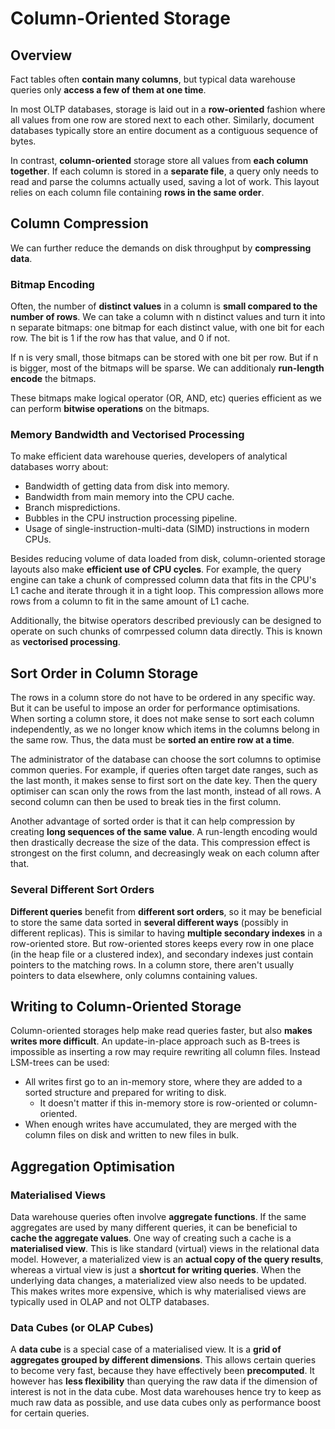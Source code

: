 # Column-Oriented Storage
## Overview
Fact tables often **contain many columns**, but typical data warehouse queries only **access a few of them at one time**.

In most OLTP databases, storage is laid out in a **row-oriented** fashion where all values from one row are stored next to each other. Similarly, document databases typically store an entire document as a contiguous sequence of bytes.

In contrast, **column-oriented** storage store all values from **each column together**. If each column is stored in a **separate file**, a query only needs to read and parse the columns actually used, saving a lot of work. This layout relies on each column file containing **rows in the same order**.

## Column Compression
We can further reduce the demands on disk throughput by **compressing data**.

### Bitmap Encoding
Often, the number of **distinct values** in a column is **small compared to the number of rows**. We can take a column with n distinct values and turn it into n separate bitmaps: one bitmap for each distinct value, with one bit for each row. The bit is 1 if the row has that value, and 0 if not.

If n is very small, those bitmaps can be stored with one bit per row. But if n is bigger, most of the bitmaps will be sparse. We can additionaly **run-length encode** the bitmaps.

These bitmaps make logical operator (OR, AND, etc) queries efficient as we can perform **bitwise operations** on the bitmaps.

### Memory Bandwidth and Vectorised Processing
To make efficient data warehouse queries, developers of analytical databases worry about:
- Bandwidth of getting data from disk into memory.
- Bandwidth from main memory into the CPU cache.
- Branch mispredictions.
- Bubbles in the CPU instruction processing pipeline.
- Usage of single-instruction-multi-data (SIMD) instructions in modern CPUs.

Besides reducing volume of data loaded from disk, column-oriented storage layouts also make **efficient use of CPU cycles**. For example, the query engine can take a chunk of compressed column data that fits in the CPU's L1 cache and iterate through it in a tight loop. This compression allows more rows from a column to fit in the same amount of L1 cache. 

Additionally, the bitwise operators described previously can be designed to operate on such chunks of comrpessed column data directly. This is known as **vectorised processing**.

## Sort Order in Column Storage
The rows in a column store do not have to be ordered in any specific way. But it can be useful to impose an order for performance optimisations. When sorting a column store, it does not make sense to sort each column independently, as we no longer know which items in the columns belong in the same row. Thus, the data must be **sorted an entire row at a time**.

The administrator of the database can choose the sort columns to optimise common queries. For example, if queries often target date ranges, such as the last month, it makes sense to first sort on the date key. Then the query optimiser can scan only the rows from the last month, instead of all rows. A second column can then be used to break ties in the first column.

Another advantage of sorted order is that it can help compression by creating **long sequences of the same value**. A run-length encoding would then drastically decrease the size of the data. This compression effect is strongest on the first column, and decreasingly weak on each column after that.

### Several Different Sort Orders
**Different queries** benefit from **different sort orders**, so it may be beneficial to store the same data sorted in **several different ways** (possibly in different replicas). This is similar to having **multiple secondary indexes** in a row-oriented store. But row-oriented stores keeps every row in one place (in the heap file or a clustered index), and secondary indexes just contain pointers to the matching rows. In a column store, there aren't usually pointers to data elsewhere, only columns containing values.

## Writing to Column-Oriented Storage
Column-oriented storages help make read queries faster, but also **makes writes more difficult**. An update-in-place approach such as B-trees is impossible as inserting a row may require rewriting all column files. Instead LSM-trees can be used:
- All writes first go to an in-memory store, where they are added to a sorted structure and prepared for writing to disk.
    - It doesn't matter if this in-memory store is row-oriented or column-oriented.
- When enough writes have accumulated, they are merged with the column files on disk and written to new files in bulk.

## Aggregation Optimisation
### Materialised Views
Data warehouse queries often involve **aggregate functions**. If the same aggregates are used by many different queries, it can be beneficial to **cache the aggregate values**. One way of creating such a cache is a **materialised view**. This is like standard (virtual) views in the relational data model. However, a materialized view is an **actual copy of the query results**, whereas a virtual view is just a **shortcut for writing queries**. When the underlying data changes, a materialized view also needs to be updated. This makes writes more expensive, which is why materialised views are typically used in OLAP and not OLTP databases.

### Data Cubes (or OLAP Cubes)
A **data cube** is a special case of a materialised view. It is a **grid of aggregates grouped by different dimensions**. This allows certain queries to become very fast, because they have effectively been **precomputed**. It however has **less flexibility** than querying the raw data if the dimension of interest is not in the data cube. Most data warehouses hence try to keep as much raw data as possible, and use data cubes only as performance boost for certain queries.
